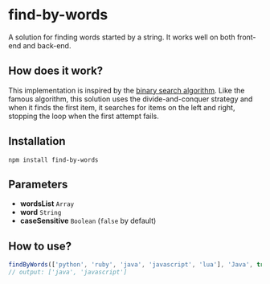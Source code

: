 # find-by-words
A solution for finding words started by a string. It works well on both front-end and back-end.

## How does it work?
This implementation is inspired by the [binary search algorithm](https://en.wikipedia.org/wiki/Binary_search_algorithm). Like the famous algorithm, this solution uses the divide-and-conquer strategy and when it finds the first item, it searches for items on the left and right, stopping the loop when the first attempt fails.

## Installation
```shell
npm install find-by-words
```

## Parameters
* **wordsList** <code>Array</code>
* **word** <code>String</code>
* **caseSensitive** <code>Boolean</code> (<code>false</code> by default)

## How to use?
```js
findByWords(['python', 'ruby', 'java', 'javascript', 'lua'], 'Java', true);
// output: ['java', 'javascript']
```

